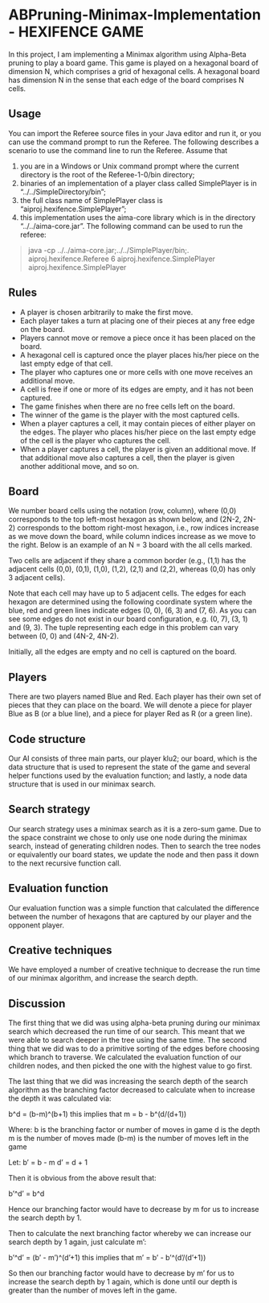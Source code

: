 # ABPruning-Minimax-Implementation - HEXIFENCE GAME

In this project, I am implementing a Minimax algorithm using Alpha-Beta pruning to play a board game. This game is played on a hexagonal board of dimension N, which comprises a grid of hexagonal cells. A hexagonal board has dimension N in the sense that each edge of the board comprises N cells.

## Usage
You can import the Referee source files in your Java editor and run it, or you can use the command prompt to run the Referee.
The following describes a scenario to use the command line to run the Referee.
Assume that 
1. you are in a Windows or Unix command prompt where the current directory is the root of the Referee-1-0/bin directory;
2. binaries of an implementation of a player class called SimplePlayer is in “../../SimpleDirectory/bin”;
3. the full class name of SimplePlayer class is “aiproj.hexifence.SimplePlayer”;
4. this implementation uses the aima-core library which is in the directory “../../aima-core.jar”. The following
command can be used to run the referee:
> java -cp ../../aima-core.jar;../../SimplePlayer/bin;. 
aiproj.hexifence.Referee 6 aiproj.hexifence.SimplePlayer 
aiproj.hexifence.SimplePlayer

## Rules
- A player is chosen arbitrarily to make the first move.
- Each player takes a turn at placing one of their pieces at any free edge on the
board.
- Players cannot move or remove a piece once it has been placed on the board.
- A hexagonal cell is captured once the player places his/her piece on the last
empty edge of that cell.
- The player who captures one or more cells with one move receives an
additional move.
- A cell is free if one or more of its edges are empty, and it has not been
captured.
- The game finishes when there are no free cells left on the board.
- The winner of the game is the player with the most captured cells.
- When a player captures a cell, it may contain pieces of either player on the
edges. The player who places his/her piece on the last empty edge of the cell is
the player who captures the cell.
- When a player captures a cell, the player is given an additional move. If that
additional move also captures a cell, then the player is given another additional move, and so on.

## Board
We number board cells using the notation (row, column), where (0,0) corresponds to the top left-most hexagon as shown below, and (2N-2, 2N-2) corresponds to the bottom right-most hexagon, i.e., row indices increase as we move down the board, while column indices increase as we move to the right. Below is an example of an N = 3 board with the all cells marked.

Two cells are adjacent if they share a common border (e.g., (1,1) has the adjacent
cells (0,0), (0,1), (1,0), (1,2), (2,1) and (2,2), whereas (0,0) has only 3 adjacent cells).

Note that each cell may have up to 5 adjacent cells. The edges for each hexagon are determined using the following coordinate system where the blue, red and green lines indicate edges (0, 0), (6, 3) and (7, 6). As you can see some edges do not exist in our board configuration, e.g. (0, 7), (3, 1) and (9, 3). The tuple representing each edge in this problem can vary between (0, 0) and (4N-2, 4N-2).

Initially, all the edges are empty and no cell is captured on the board.

## Players
There are two players named Blue and Red. Each player has their own set of pieces that they can place on the board. We will denote a piece for player Blue as B (or a blue line), and a piece for player Red as R (or a green line).

## Code structure
Our AI consists of three main parts, our player klu2; our board, which is the data structure that is used to represent the state of the game and several helper functions used by the evaluation function; and lastly, a node data structure that is used in our minimax search.

## Search strategy
Our search strategy uses a minimax search as it is a zero-sum game. Due to the space constraint we chose to only use one node during the minimax search, instead of generating children nodes. Then to search the tree nodes or equivalently our board states, we update the node and then pass it down to the next recursive function call. 

## Evaluation function
Our evaluation function was a simple function that calculated the difference between the number of hexagons that are captured by our player and the opponent player. 

## Creative techniques
We have employed a number of creative technique to decrease the run time of our minimax algorithm, and increase the search depth.

## Discussion
The first thing that we did was using alpha-beta pruning during our minimax search which decreased the run time of our search. This meant that we were able to search deeper in the tree using the same time.
The second thing that we did was to do a primitive sorting of the edges before choosing which branch to traverse. We calculated the evaluation function of our children nodes, and then picked the one with the highest value to go first.

The last thing that we did was increasing the search depth of the search algorithm as the branching factor decreased to calculate when to increase the depth it was calculated via:

b^d = (b-m)^(b+1) this implies that m = b - b^(d/(d+1))

Where: b is the branching factor or number of moves in game
	   d is the depth
           m is the number of moves made
	   (b-m) is the number of moves left in the game

Let: b’ = b - m
      d’ = d + 1

Then it is obvious from the above result that:

b’^d’ = b^d

Hence our branching factor would have to decrease by m for us to increase the search depth by 1.

Then to calculate the next branching factor whereby we can increase our search depth by 1 again, just calculate m’:

b’^d’ = (b’ - m’)^(d’+1) this implies that m’ = b’ - b’^(d’/(d’+1))

So then our branching factor would have to decrease by m’ for us to increase the search depth by 1 again, which is done until our depth is greater than the number of moves left in the game.
